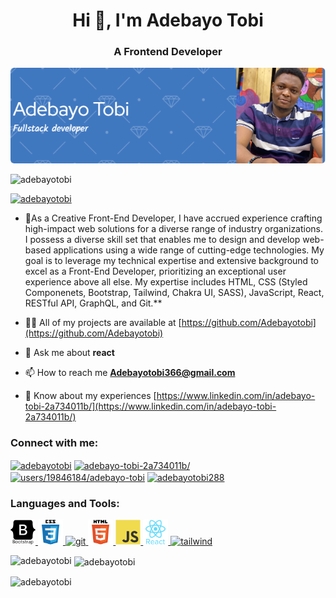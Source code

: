 <h1 align="center">Hi 👋, I'm Adebayo Tobi</h1>
<h3 align="center">A Frontend Developer</h3>

![Header](./github-header-image.png)

<p align="left"> <img src="https://komarev.com/ghpvc/?username=adebayotobi&label=Profile%20views&color=0e75b6&style=flat" alt="adebayotobi" /> </p>

<p align="left"> <a href="https://github.com/ryo-ma/github-profile-trophy"><img src="https://github-profile-trophy.vercel.app/?username=adebayotobi" alt="adebayotobi" /></a> </p>

- 🌱As a Creative  Front-End Developer, I have accrued experience crafting high-impact web solutions for a diverse range of industry organizations. I possess a diverse skill set that enables me to design and develop web-based applications using a wide range of cutting-edge technologies. My goal is to leverage my technical expertise and extensive background to excel as a Front-End Developer, prioritizing an exceptional user experience above all else.
My expertise includes HTML, CSS (Styled Componenets, Bootstrap, Tailwind, Chakra UI, SASS), JavaScript, React,  RESTful API, GraphQL, and Git.**

- 👨‍💻 All of my projects are available at [https://github.com/Adebayotobi](https://github.com/Adebayotobi)

- 💬 Ask me about **react**

- 📫 How to reach me **Adebayotobi366@gmail.com**

- 📄 Know about my experiences [https://www.linkedin.com/in/adebayo-tobi-2a734011b/](https://www.linkedin.com/in/adebayo-tobi-2a734011b/)

<h3 align="left">Connect with me:</h3>
<p align="left">
<a href="https://codepen.io/adebayotobi" target="blank"><img align="center" src="https://raw.githubusercontent.com/rahuldkjain/github-profile-readme-generator/master/src/images/icons/Social/codepen.svg" alt="adebayotobi" height="30" width="40" /></a>
<a href="https://linkedin.com/in/adebayo-tobi-2a734011b/" target="blank"><img align="center" src="https://raw.githubusercontent.com/rahuldkjain/github-profile-readme-generator/master/src/images/icons/Social/linked-in-alt.svg" alt="adebayo-tobi-2a734011b/" height="30" width="40" /></a>
<a href="https://stackoverflow.com/users/users/19846184/adebayo-tobi" target="blank"><img align="center" src="https://raw.githubusercontent.com/rahuldkjain/github-profile-readme-generator/master/src/images/icons/Social/stack-overflow.svg" alt="users/19846184/adebayo-tobi" height="30" width="40" /></a>
<a href="https://fb.com/adebayotobi288" target="blank"><img align="center" src="https://raw.githubusercontent.com/rahuldkjain/github-profile-readme-generator/master/src/images/icons/Social/facebook.svg" alt="adebayotobi288" height="30" width="40" /></a>
</p>

<h3 align="left">Languages and Tools:</h3>
<p align="left"> <a href="https://getbootstrap.com" target="_blank" rel="noreferrer"> <img src="https://raw.githubusercontent.com/devicons/devicon/master/icons/bootstrap/bootstrap-plain-wordmark.svg" alt="bootstrap" width="40" height="40"/> </a> <a href="https://www.w3schools.com/css/" target="_blank" rel="noreferrer"> <img src="https://raw.githubusercontent.com/devicons/devicon/master/icons/css3/css3-original-wordmark.svg" alt="css3" width="40" height="40"/> </a> <a href="https://git-scm.com/" target="_blank" rel="noreferrer"> <img src="https://www.vectorlogo.zone/logos/git-scm/git-scm-icon.svg" alt="git" width="40" height="40"/> </a> <a href="https://www.w3.org/html/" target="_blank" rel="noreferrer"> <img src="https://raw.githubusercontent.com/devicons/devicon/master/icons/html5/html5-original-wordmark.svg" alt="html5" width="40" height="40"/> </a> <a href="https://developer.mozilla.org/en-US/docs/Web/JavaScript" target="_blank" rel="noreferrer"> <img src="https://raw.githubusercontent.com/devicons/devicon/master/icons/javascript/javascript-original.svg" alt="javascript" width="40" height="40"/> </a> <a href="https://reactjs.org/" target="_blank" rel="noreferrer"> <img src="https://raw.githubusercontent.com/devicons/devicon/master/icons/react/react-original-wordmark.svg" alt="react" width="40" height="40"/> </a> <a href="https://tailwindcss.com/" target="_blank" rel="noreferrer"> <img src="https://www.vectorlogo.zone/logos/tailwindcss/tailwindcss-icon.svg" alt="tailwind" width="40" height="40"/> </a> <a href="https://vuejs.org/" target="_blank" rel="noreferrer"></a> </p>

<p><img align="left" src="https://github-readme-stats.vercel.app/api/top-langs?username=adebayotobi&show_icons=true&locale=en&layout=compact" alt="adebayotobi" /></p>

<p>&nbsp;<img align="center" src="https://github-readme-stats.vercel.app/api?username=adebayotobi&show_icons=true&locale=en" alt="adebayotobi" /></p>

<p><img align="center" src="https://github-readme-streak-stats.herokuapp.com/?user=adebayotobi&" alt="adebayotobi" /></p>
